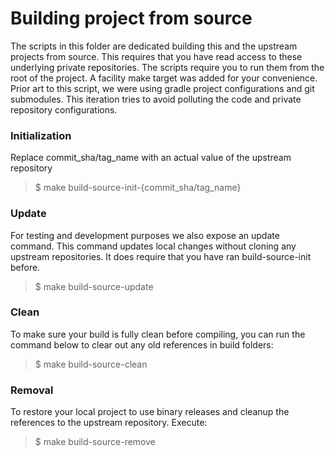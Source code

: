 # Building project from source

The scripts in this folder are dedicated building this and the upstream projects from source.
This requires that you have read access to these underlying private repositories.
The scripts require you to run them from the root of the project.
A facility make target was added for your convenience.
Prior art to this script, we were using gradle project configurations and git submodules.
This iteration tries to avoid polluting the code and private repository configurations.  

### Initialization

Replace commit_sha/tag_name with an actual value of the upstream repository

> $ make build-source-init-{commit_sha/tag_name}

### Update

For testing and development purposes we also expose an update command.
This command updates local changes without cloning any upstream repositories.
It does require that you have ran build-source-init before.

> $ make build-source-update

### Clean

To make sure your build is fully clean before compiling,
you can run the command below to clear out any old references in build folders:

> $ make build-source-clean

### Removal

To restore your local project to use binary releases and cleanup the references
to the upstream repository. Execute:

> $ make build-source-remove
